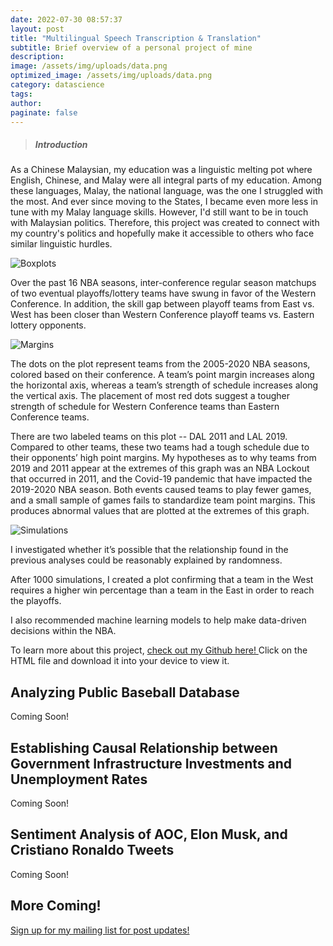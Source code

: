 ```yaml
---
date: 2022-07-30 08:57:37
layout: post
title: "Multilingual Speech Transcription & Translation"
subtitle: Brief overview of a personal project of mine
description:
image: /assets/img/uploads/data.png
optimized_image: /assets/img/uploads/data.png
category: datascience
tags:
author:
paginate: false
---
```



> ##### Introduction

As a Chinese Malaysian, my education was a linguistic melting pot where English, Chinese, and Malay were all integral parts of my education. Among these languages, Malay, the national language, was the one I struggled with the most. And ever since moving to the States, I became even more less in tune with my Malay language skills. However, I'd still want to be in touch with Malaysian politics. Therefore, this project was created to connect with my country's politics and hopefully make it accessible to others who face similar linguistic hurdles. 
 

![Boxplots](/assets/img/uploads/boxplot.png "Boxplots")

Over the past 16 NBA seasons, inter-conference regular season matchups of two eventual playoffs/lottery teams have swung in favor of the Western Conference. In addition, the skill gap between playoff teams from East vs. West has been closer than Western Conference playoff teams vs. Eastern lottery opponents.

![Margins](/assets/img/uploads/margins.png "Margins")

The dots on the plot represent teams from the 2005-2020 NBA seasons, colored based on their conference. A team’s point margin increases along the horizontal axis, whereas a team’s strength of schedule increases along the vertical axis. The placement of most red dots suggest a tougher strength of schedule for Western Conference teams than Eastern Conference teams.

There are two labeled teams on this plot -- DAL 2011 and LAL 2019. Compared to other teams, these two teams had a tough schedule due to their opponents’ high point margins. My hypotheses as to why teams from 2019 and 2011 appear at the extremes of this graph was an NBA Lockout that occurred in 2011, and the Covid-19 pandemic that have impacted the 2019-2020 NBA season. Both events caused teams to play fewer games, and a small sample of games fails to standardize team point margins. This produces abnormal values that are plotted at the extremes of this graph.

![Simulations](/assets/img/uploads/simulations.png "Simulations")

I investigated whether it’s possible that the relationship found in the previous analyses could be reasonably explained by randomness. 

After 1000 simulations, I created a plot confirming that a team in the West requires a higher win percentage than a team in the East in order to reach the playoffs.

I also recommended machine learning models to help make data-driven decisions within the NBA. 

To learn more about this project, <a href="https://github.com/mein-lee/NBA_conference_disparity">check out my Github here! </a> Click on the HTML file and download it into your device to view it.

<h2 id="Analyzing Public Baseball Database">Analyzing Public Baseball Database</h2>

Coming Soon!

<h2 id="Establishing Causal Relationship between Government Infrastructure Investments and Unemployment Rates">Establishing Causal Relationship between Government Infrastructure Investments and Unemployment Rates</h2>

Coming Soon!

<h2 id="Sentiment Analysis of AOC, Elon Musk, and Cristiano Ronaldo Tweets">Sentiment Analysis of AOC, Elon Musk, and Cristiano Ronaldo Tweets</h2>

Coming Soon!

<h2 id="More Coming!">More Coming!</h2>

<a href="https://docs.google.com/forms/d/e/1FAIpQLSfh1Kx8ftMOR92ijcBb_-K2OAv2XAnQlWChwuBG2vTGkkBeuQ/viewform?usp=sf_link">Sign up for my mailing list for post updates!</a>

